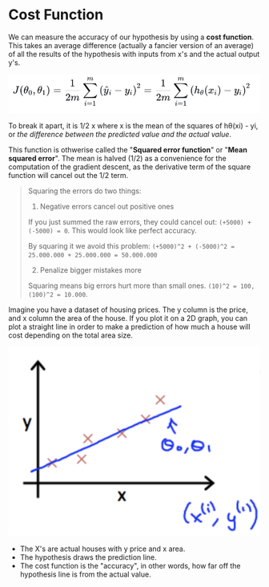 # Cost Function

We can measure the accuracy of our hypothesis by using a **cost function**. This takes an average difference (actually a fancier version of an average) of all the results of the hypothesis with inputs from x's and the actual output y's.

![Cost Function](./images/cost_function.png)

To break it apart, it is 1/2 x where x is the mean of the squares of hθ(xi) - yi, or *the difference between the predicted value and the actual value*.

This function is othwerise called the "**Squared error function**" or "**Mean squared error**". The mean is halved (1/2) as a convenience for the computation of the gradient descent, as the derivative term of the square function will cancel out the 1/2 term.

> Squaring the errors do two things:
> 
> 1. Negative errors cancel out positive ones
> 
> If you just summed the raw errors, they could cancel out: `(+5000) + (-5000) = 0`. This would look like perfect accuracy.
> 
> By squaring it we avoid this problem: `(+5000)^2 + (-5000)^2 = 25.000.000 + 25.000.000 = 50.000.000`
> 
> 2. Penalize bigger mistakes more
> 
> Squaring means big errors hurt more than small ones.
`(10)^2 = 100, (100)^2 = 10.000`.


Imagine you have a dataset of housing prices. The y column is the price, and x column the area of the house. If you plot it on a 2D graph, you can plot a straight line in order to make a prediction of how much a house will cost depending on the total area size. 

![Plotted Hypothesis](./plotted_hypothesis.png)

- The X's are actual houses with y price and x area.
- The hypothesis draws the prediction line.
- The cost function is the "accuracy", in other words, how far off the hypothesis line is from the actual value.